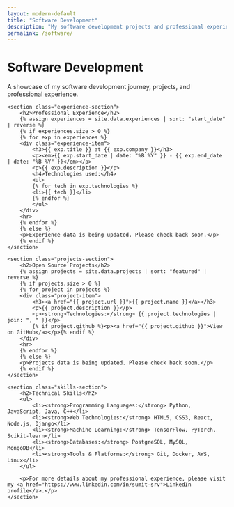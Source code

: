 ```yaml
---
layout: modern-default
title: "Software Development"
description: "My software development projects and professional experience"
permalink: /software/
---
```


<div class="container">
    <div class="section-header">
        <h1>Software Development</h1>
        <p class="lead">A showcase of my software development journey, projects, and professional experience.</p>
    </div>

    <section class="experience-section">
        <h2>Professional Experience</h2>
        {% assign experiences = site.data.experiences | sort: "start_date" | reverse %}
        {% if experiences.size > 0 %}
        {% for exp in experiences %}
        <div class="experience-item">
            <h3>{{ exp.title }} at {{ exp.company }}</h3>
            <p><em>{{ exp.start_date | date: "%B %Y" }} - {{ exp.end_date | date: "%B %Y" }}</em></p>
            <p>{{ exp.description }}</p>
            <h4>Technologies used:</h4>
            <ul>
            {% for tech in exp.technologies %}
            <li>{{ tech }}</li>
            {% endfor %}
            </ul>
        </div>
        <hr>
        {% endfor %}
        {% else %}
        <p>Experience data is being updated. Please check back soon.</p>
        {% endif %}
    </section>

    <section class="projects-section">
        <h2>Open Source Projects</h2>
        {% assign projects = site.data.projects | sort: "featured" | reverse %}
        {% if projects.size > 0 %}
        {% for project in projects %}
        <div class="project-item">
            <h3><a href="{{ project.url }}">{{ project.name }}</a></h3>
            <p>{{ project.description }}</p>
            <p><strong>Technologies:</strong> {{ project.technologies | join: ", " }}</p>
            {% if project.github %}<p><a href="{{ project.github }}">View on GitHub</a></p>{% endif %}
        </div>
        <hr>
        {% endfor %}
        {% else %}
        <p>Projects data is being updated. Please check back soon.</p>
        {% endif %}
    </section>

    <section class="skills-section">
        <h2>Technical Skills</h2>
        <ul>
            <li><strong>Programming Languages:</strong> Python, JavaScript, Java, C++</li>
            <li><strong>Web Technologies:</strong> HTML5, CSS3, React, Node.js, Django</li>
            <li><strong>Machine Learning:</strong> TensorFlow, PyTorch, Scikit-learn</li>
            <li><strong>Databases:</strong> PostgreSQL, MySQL, MongoDB</li>
            <li><strong>Tools & Platforms:</strong> Git, Docker, AWS, Linux</li>
        </ul>
        
        <p>For more details about my professional experience, please visit my <a href="https://www.linkedin.com/in/sumit-srv">LinkedIn profile</a>.</p>
    </section>
</div>
